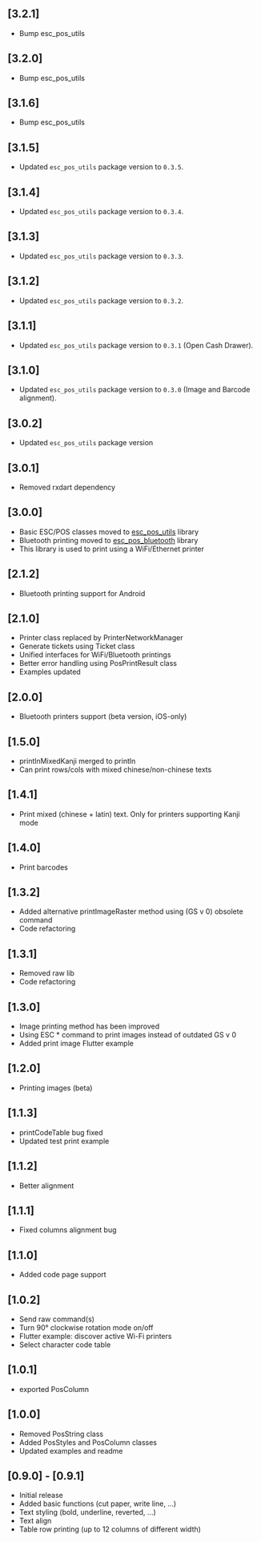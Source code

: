 ## [3.2.1]
* Bump esc_pos_utils


## [3.2.0]
* Bump esc_pos_utils


## [3.1.6]
* Bump esc_pos_utils


## [3.1.5]
* Updated `esc_pos_utils` package version to `0.3.5`.


## [3.1.4]
* Updated `esc_pos_utils` package version to `0.3.4`.


## [3.1.3]
* Updated `esc_pos_utils` package version to `0.3.3`.


## [3.1.2]
* Updated `esc_pos_utils` package version to `0.3.2`.


## [3.1.1]
* Updated `esc_pos_utils` package version to `0.3.1` (Open Cash Drawer). 


## [3.1.0]
* Updated `esc_pos_utils` package version to `0.3.0` (Image and Barcode alignment). 


## [3.0.2]
* Updated `esc_pos_utils` package version


## [3.0.1]
* Removed rxdart dependency


## [3.0.0]
* Basic ESC/POS classes moved to [esc_pos_utils](https://github.com/andrey-ushakov/esc_pos_utils) library
* Bluetooth printing moved to [esc_pos_bluetooth](https://github.com/andrey-ushakov/esc_pos_bluetooth) library
* This library is used to print using a WiFi/Ethernet printer


## [2.1.2]
* Bluetooth printing support for Android


## [2.1.0]
* Printer class replaced by PrinterNetworkManager
* Generate tickets using Ticket class
* Unified interfaces for WiFi/Bluetooth printings
* Better error handling using PosPrintResult class
* Examples updated


## [2.0.0]
* Bluetooth printers support (beta version, iOS-only)


## [1.5.0]
* printlnMixedKanji merged to println
* Can print rows/cols with mixed chinese/non-chinese texts


## [1.4.1]
* Print mixed (chinese + latin) text. Only for printers supporting Kanji mode


## [1.4.0]
* Print barcodes


## [1.3.2]
* Added alternative printImageRaster method using (GS v 0) obsolete command
* Code refactoring


## [1.3.1]
* Removed raw lib
* Code refactoring


## [1.3.0]
* Image printing method has been improved
* Using ESC * command to print images instead of outdated GS v 0
* Added print image Flutter example


## [1.2.0]
* Printing images (beta)
  

## [1.1.3]
* printCodeTable bug fixed
* Updated test print example 


## [1.1.2]
* Better alignment


## [1.1.1]
* Fixed columns alignment bug


## [1.1.0]
* Added code page support


## [1.0.2]
* Send raw command(s)
* Turn 90° clockwise rotation mode on/off
* Flutter example: discover active Wi-Fi printers
* Select character code table


## [1.0.1]
* exported PosColumn


## [1.0.0]
* Removed PosString class
* Added PosStyles and PosColumn classes
* Updated examples and readme


## [0.9.0] - [0.9.1]
* Initial release
* Added basic functions (cut paper, write line, ...)
* Text styling (bold, underline, reverted, ...)
* Text align
* Table row printing (up to 12 columns of different width)